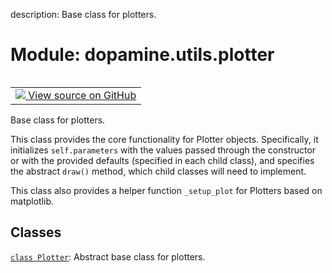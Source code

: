 description: Base class for plotters.

<div itemscope itemtype="http://developers.google.com/ReferenceObject">
<meta itemprop="name" content="dopamine.utils.plotter" />
<meta itemprop="path" content="Stable" />
</div>

# Module: dopamine.utils.plotter

<!-- Insert buttons and diff -->

<table class="tfo-notebook-buttons tfo-api nocontent" align="left">
<td>
  <a target="_blank" href="https://github.com/google/dopamine/tree/master/dopamine/utils/plotter.py">
    <img src="https://www.tensorflow.org/images/GitHub-Mark-32px.png" />
    View source on GitHub
  </a>
</td>
</table>



Base class for plotters.


This class provides the core functionality for Plotter objects. Specifically, it
initializes `self.parameters` with the values passed through the constructor or
with the provided defaults (specified in each child class), and specifies the
abstract `draw()` method, which child classes will need to implement.

This class also provides a helper function `_setup_plot` for Plotters based on
matplotlib.

## Classes

[`class Plotter`](../../dopamine/utils/plotter/Plotter.md): Abstract base class for plotters.

